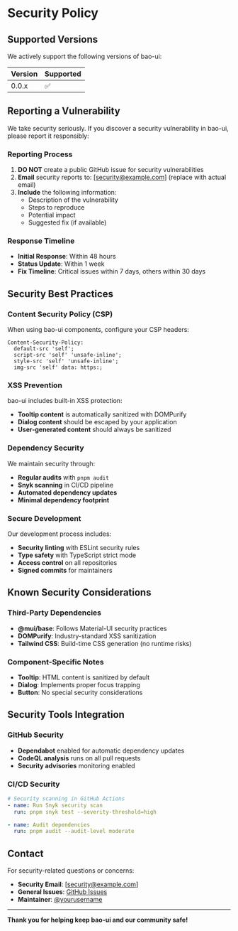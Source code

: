 # Security Policy

## Supported Versions

We actively support the following versions of bao-ui:

| Version | Supported          |
| ------- | ------------------ |
| 0.0.x   | :white_check_mark: |

## Reporting a Vulnerability

We take security seriously. If you discover a security vulnerability in bao-ui, please report it responsibly:

### Reporting Process

1. **DO NOT** create a public GitHub issue for security vulnerabilities
2. **Email** security reports to: [security@example.com] (replace with actual email)
3. **Include** the following information:
   - Description of the vulnerability
   - Steps to reproduce
   - Potential impact
   - Suggested fix (if available)

### Response Timeline

- **Initial Response**: Within 48 hours
- **Status Update**: Within 1 week
- **Fix Timeline**: Critical issues within 7 days, others within 30 days

## Security Best Practices

### Content Security Policy (CSP)

When using bao-ui components, configure your CSP headers:

```http
Content-Security-Policy:
  default-src 'self';
  script-src 'self' 'unsafe-inline';
  style-src 'self' 'unsafe-inline';
  img-src 'self' data: https:;
```

### XSS Prevention

bao-ui includes built-in XSS protection:

- **Tooltip content** is automatically sanitized with DOMPurify
- **Dialog content** should be escaped by your application
- **User-generated content** should always be sanitized

### Dependency Security

We maintain security through:

- **Regular audits** with `pnpm audit`
- **Snyk scanning** in CI/CD pipeline
- **Automated dependency updates**
- **Minimal dependency footprint**

### Secure Development

Our development process includes:

- **Security linting** with ESLint security rules
- **Type safety** with TypeScript strict mode
- **Access control** on all repositories
- **Signed commits** for maintainers

## Known Security Considerations

### Third-Party Dependencies

- **@mui/base**: Follows Material-UI security practices
- **DOMPurify**: Industry-standard XSS sanitization
- **Tailwind CSS**: Build-time CSS generation (no runtime risks)

### Component-Specific Notes

- **Tooltip**: HTML content is sanitized by default
- **Dialog**: Implements proper focus trapping
- **Button**: No special security considerations

## Security Tools Integration

### GitHub Security

- **Dependabot** enabled for automatic dependency updates
- **CodeQL analysis** runs on all pull requests
- **Security advisories** monitoring enabled

### CI/CD Security

```yaml
# Security scanning in GitHub Actions
- name: Run Snyk security scan
  run: pnpm snyk test --severity-threshold=high

- name: Audit dependencies
  run: pnpm audit --audit-level moderate
```

## Contact

For security-related questions or concerns:

- **Security Email**: [security@example.com]
- **General Issues**: [GitHub Issues](https://github.com/yourusername/bao-ui/issues)
- **Maintainer**: [@yourusername](https://github.com/yourusername)

---

**Thank you for helping keep bao-ui and our community safe!**
